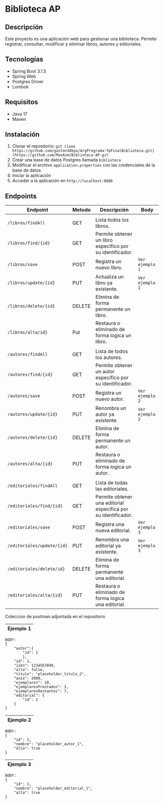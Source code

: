 # Biblioteca AP

## Descripción
Este proyecto es una aplicación web para gestionar una biblioteca. Permite registrar, consultar, modificar y eliminar libros, autores y editoriales.

## Tecnologías

- Spring Boot 3.1.5
- Spring Web
- Postgres Driver
- Lombok

## Requisitos

- Java 17
- Maven

## Instalación

1. Clonar el repositorio: `git clone https://github.com/gaston38kpo/ArgPrograma-TpFinalBiblioteca.git](https://github.com/MaxAim/Biblioteca-AP.git`
2. Crear una base de datos Postgres llamada `biblioteca`
3. Modificar el archivo `application.properties` con las credenciales de la base de datos
4. Iniciar la aplicación
5. Acceder a la aplicación en `http://localhost:8080`



## Endpoints

| Endpoint                      | Metodo      | Descripción                                                    | Body                       |
|-------------------------------|-------------|----------------------------------------------------------------|----------------------------|
|                               |
| `/libros/findAll`             | GET         | Lista todos los libros.                                        |                            |
| `/libros/find/{id}`           | GET         | Permite obtener un libro específico por su identificador.      |                            |
| `/libros/save`                | POST        | Registra un nuevo libro.                                       | `Ver ejemplo 1`            |
| `/libros/update/{id}`         | PUT         | Actualiza un libro ya existente.                               | `Ver ejemplo 1`            |
| `/libros/delete/{id}`         | DELETE      | Elimina de forma permanente un libro.                          |                            |
| `/libros/alta/id}`            | Put         | Restaura o eliminado de forma logica un libro.                 |                            | 
|                               |
| `/autores/findAll`            | GET         | Lista de todos los autores.                                    |                            |
| `/autores/find/{id}`          | GET         | Permite obtener un autor específico por su identificador.      |                            |
| `/autores/save`               | POST        | Registra un nuevo autor.                                       | `Ver ejemplo 2`            |
| `/autores/update/{id}`        | PUT         | Renombra un autor ya existente.                                | `Ver ejemplo 2`            |
| `/autores/delete/{id}`        | DELETE      | Elimina de forma permanente un autor.                          |                            |
| `/autores/alta/{id}`          | PUT         | Restaura o eliminado de forma logica un autor.                 |                            |
|                               |
| `/editoriales/findAll`        | GET         | Lista de todas las editoriales.                                |                            |
| `/editoriales/find/{id}`      | GET         | Permite obtener una editorial específica por su identificador. |                            |
| `/editoriales/save`           | POST        | Registra una nueva editorial.                                  | `Ver ejemplo 3`            |
| `/editoriales/update/{id}`    | PUT         | Renombra una editorial ya existente.                           | `Ver ejemplo 3`            |
| `/editoriales/delete/id}`     | DELETE      | Elimina de forma permanente una editorial.                     |                            |
| `/editoriales/alta/{id}`      | PUT         | Restaura o eliminado de forma logica una editorial.            |                            | 

Coleccion de postman adjuntada en el repositorio

| Ejemplo 1 |
|-------------|
```
BODY:
{
    "autor":{
        "id": 1
        },
    "id": 2,
    "isbn": 1234567899,
    "alta": false,
    "titulo": "placeholder_titulo_2",
    "anio": 2000,
    "ejemplares": 10,
    "ejemplaresPrestados": 3,
    "ejemplaresRestantes": 7,
    "editorial": {
        "id": 1
    }
}
```
| Ejemplo 2 |
|--------------|
```
BODY:
{
    "id": 1,
    "nombre": "placeholder_autor_1",
    "alta": true
}

```
| Ejemplo 3 |
|--------------|
```
BODY:
{
    "id": 1,
    "nombre": "placeholder_editorial_1",
    "alta": true
}

```

